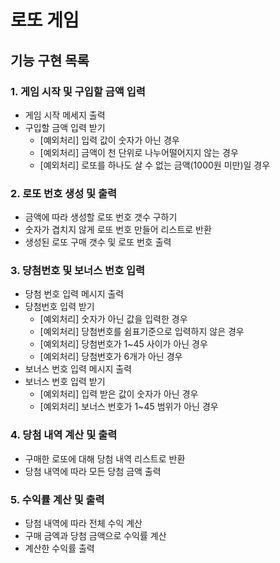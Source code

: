 # 로또 게임

## 기능 구현 목록

### 1. 게임 시작 및 구입할 금액 입력

- 게임 시작 메세지 출력
- 구입할 금액 입력 받기
  - [예외처리] 입력 값이 숫자가 아닌 경우
  - [예외처리] 금액이 천 단위로 나누어떨어지지 않는 경우
  - [예외처리] 로또를 하나도 살 수 없는 금액(1000원 미만)일 경우

### 2. 로또 번호 생성 및 출력

- 금액에 따라 생성할 로또 번호 갯수 구하기
- 숫자가 겹치지 않게 로또 번호 만들어 리스트로 반환
- 생성된 로또 구매 갯수 및 로또 번호 출력

### 3. 당첨번호 및 보너스 번호 입력

- 당첨 번호 입력 메시지 출력
- 당첨번호 입력 받기
  - [예외처리] 숫자가 아닌 값을 입력한 경우
  - [예외처리] 당첨번호를 쉼표기준으로 입력하지 않은 경우
  - [예외처리] 당첨번호가 1~45 사이가 아닌 경우
  - [예외처리] 당첨번호가 6개가 아닌 경우
- 보너스 번호 입력 메시지 출력
- 보너스 번호 입력 받기
  - [예외처리] 입력 받은 값이 숫자가 아닌 경우
  - [예외처리] 보너스 번호가 1~45 범위가 아닌 경우

### 4. 당첨 내역 계산 및 출력

- 구매한 로또에 대해 당첨 내역 리스트로 반환
- 당첨 내역에 따라 모든 당첨 금액 출력

### 5. 수익률 계산 및 출력

- 당첨 내역에 따라 전체 수익 계산
- 구매 금엑과 당첨 금액으로 수익률 계산
- 계산한 수익률 출력